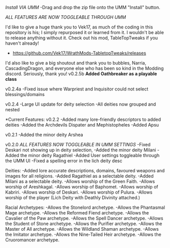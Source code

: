 *Install VIA UMM*
-Drag and drop the zip file onto the UMM "Install" button.

*ALL FEATURES ARE NOW TOGGLEABLE THROUGH UMM*

I'd like to give a huge thank you to Vek17, as much of the coding in this repository is his; I simply repurposed it or learned from it. I wouldn't be able to release
anything without it. Check out his mod, TableTopTweaks if you haven't already!
- https://github.com/Vek17/WrathMods-TabletopTweaks/releases

I'd also like to give a big shoutout and thank you to bubbles, Narria, CascadingDragon, and everyone else who has been so kind in the Modding discord.
Seriously, thank you!
v0.2.5b
**Added Oathbreaker as a playable class**


v0.2.4a
-Fixed issue where Warpriest and Inquisitor could not select blessings/domains

v0.2.4
-Large UI update for deity selection
-All deities now grouped and nested


*Current Features:
v0.2.2
-Added many lore-friendly descriptors to added deities
-Added the Archdevils Dispater and Mephistopheles
-Added Apsu

v0.2.1
-Added the minor deity Arshea

v0.2.0
*ALL FEATURES NOW TOGGLEABLE IN UMM SETTINGS*
-Fixed Deskari not showing up in deity selection,
-Added the minor deity Milani
-Added the minor deity Ragathiel
-Added User settings toggleable through the UMM UI
-Fixed a spelling error in the lich deity desc

Deities:
-Added lore accurate descriptions, domains, favoured weapons and images for all religions.
-Added Ragathiel as a selectable deity.
-Added Milani as a selectable deity.
-Allows worship of the Green Faith.
-Allows worship of Areshkagal.
-Allows worship of Baphomet.
-Allows worship of Kabriri.
-Allows worship of Deskari.
-Allows worship of Pulura.
-Allows worship of the player (Lich Deity with Deathly Divinity attached.)

Racial Archetypes:
-Allows the Stonelord archetype.
-Allows the Phantasmal Mage archetype.
-Allows the Reformed Fiend archetype.
-Allows the Cavalier of the Paw archetype.
-Allows the Spell Dancer archetype.
-Allows the Student of Stone archetype.
-Allows the Purifier archetype.
-Allows the Master of All archetype.
-Allows the Wildland Shaman archetype.
-Allows the Imitator archetype.
-Allows the Nine-Tailed Heir archetype.
-Allows the Cruoromancer archetype.




